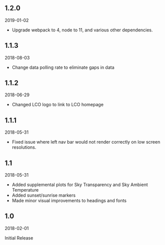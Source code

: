 ## 1.2.0
2019-01-02

* Upgrade webpack to 4, node to 11, and various other dependencies.

## 1.1.3
2018-08-03

* Change data polling rate to eliminate gaps in data


## 1.1.2
2018-06-29

* Changed LCO logo to link to LCO homepage


## 1.1.1
2018-05-31

* Fixed issue where left nav bar would not render correctly on low screen resolutions.

## 1.1

2018-05-31

* Added supplemental plots for Sky Transparency and Sky Ambient Temperature
* Added sunset/sunrise markers
* Made minor visual improvements to headings and fonts

## 1.0
2018-02-01

Initial Release
